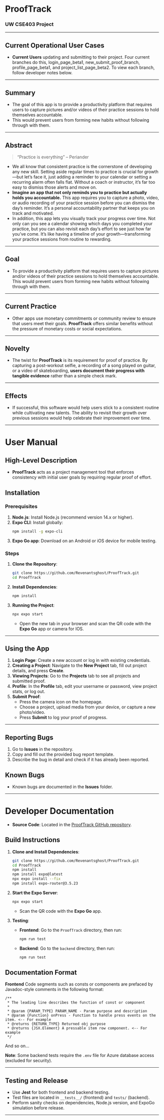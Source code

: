 # **ProofTrack**

### UW CSE403 Project

---

## **Current Operational User Cases**
- **Current Users** updating and submitting to their project. Four current branches do this, login_page_beta1, new_submit_proof_branch, profile_page_beta1, and project_list_page_beta2. To view each branch, follow developer notes below.

---

## **Summary**

- The goal of this app is to provide a productivity platform that requires users to capture pictures and/or videos of their practice sessions to hold themselves accountable.
- This would prevent users from forming new habits without following through with them.

---

## **Abstract**

> “Practice is everything” – Periander

- We all know that consistent practice is the cornerstone of developing any new skill. Setting aside regular times to practice is crucial for growth—but let’s face it, just adding a reminder to your calendar or setting a recurring alarm often falls flat. Without a coach or instructor, it’s far too easy to dismiss those alerts and move on.
- **Imagine an app that not only reminds you to practice but actually holds you accountable.** This app requires you to capture a photo, video, or audio recording of your practice session before you can dismiss the day’s reminder. It’s a personal accountability partner that keeps you on track and motivated.
- In addition, this app lets you visually track your progress over time. Not only can you see a calendar showing which days you completed your practice, but you can also revisit each day’s effort to see just how far you’ve come. It’s like having a timeline of your growth—transforming your practice sessions from routine to rewarding.

---

## **Goal**

- To provide a productivity platform that requires users to capture pictures and/or videos of their practice sessions to hold themselves accountable. This would prevent users from forming new habits without following through with them.

---

## **Current Practice**

- Other apps use monetary commitments or community review to ensure that users meet their goals. **ProofTrack** offers similar benefits without the pressure of monetary costs or social expectations.

---

## **Novelty**

- The twist for **ProofTrack** is its requirement for proof of practice. By capturing a post-workout selfie, a recording of a song played on guitar, or a video of skateboarding, **users document their progress with tangible evidence** rather than a simple check mark.

---

## **Effects**

- If successful, this software would help users stick to a consistent routine while cultivating new talents. The ability to revisit their growth over previous sessions would help celebrate their improvement over time.

---

# **User Manual**

## **High-Level Description**

- **ProofTrack** acts as a project management tool that enforces consistency with initial user goals by requiring regular proof of effort.
  
## **Installation**

### Prerequisites

1. **Node.js**: Install Node.js (recommend version 14.x or higher).
2. **Expo CLI**: Install globally:
    ```bash
    npm install -g expo-cli
    ```
3. **Expo Go app**: Download on an Android or iOS device for mobile testing.

### Steps

1. **Clone the Repository**:
    ```bash
    git clone https://github.com/Revenantsghost/ProofTrack.git
    cd ProofTrack
    ```

2. **Install Dependencies**:
    ```bash
    npm install
    ```

3. **Running the Project**:
    ```bash
    npx expo start
    ```
    - Open the new tab in your browser and scan the QR code with the **Expo Go** app or camera for IOS.

---

## **Using the App**

1. **Login Page**: Create a new account or log in with existing credentials.
2. **Creating a Project**: Navigate to the **New Project** tab, fill out project details, and press **Create**.
3. **Viewing Projects**: Go to the **Projects** tab to see all projects and submitted proof.
4. **Profile**: In the **Profile** tab, edit your username or password, view project stats, or log out.
5. **Submit Proof**:
   - Press the camera icon on the homepage.
   - Choose a project, upload media from your device, or capture a new photo/video.
   - Press **Submit** to log your proof of progress.

---

## **Reporting Bugs**

1. Go to **Issues** in the repository.
2. Copy and fill out the provided bug report template.
3. Describe the bug in detail and check if it has already been reported.

## **Known Bugs**

- Known bugs are documented in the **Issues** folder.

---

# **Developer Documentation**

- **Source Code**: Located in the [ProofTrack GitHub repository](https://github.com/Revenantsghost/ProofTrack).

## **Build Instructions**

1. **Clone and Install Dependencies**:
    ```bash
    git clone https://github.com/Revenantsghost/ProofTrack.git
    cd ProofTrack
    npm install
    npm install expo@latest
    npx expo install --fix
    npm install expo-router@3.5.23
    ```

2. **Start the Expo Server**:
    ```bash
    npx expo start
    ```
    - Scan the QR code with the **Expo Go** app.

3. **Testing**:
    - **Frontend**: Go to the `ProofTrack` directory, then run:
        ```bash
        npm run test
        ```
    - **Backend**: Go to the `backend` directory, then run:
        ```bash
        npm run test
        ```

## **Documentation Format**
**Frontend**
Code segments such as consts or components are prefaced by Javadoc-style comments in the following format:
```
/**
 * The leading line describes the function of const or component
 *
 * @param {PARAM_TYPE} PARAM_NAME - Param purpose and description
 * @param {Function} onPress - Function to handle press events on the item. <-- For example
 * @returns {RETURN_TYPE} Returned obj purpose
 * @returns {JSX.Element} A pressable item row component. <-- For example
 */
```
And so on...

**Note**: Some backend tests require the `.env` file for Azure database access (excluded for security).

---

## **Testing and Release**

- Use **Jest** for both frontend and backend testing.
- Test files are located in `__tests__/` (frontend) and `tests/` (backend).
- Perform sanity checks on dependencies, Node.js version, and ExpoGo simulation before release.

--- 

